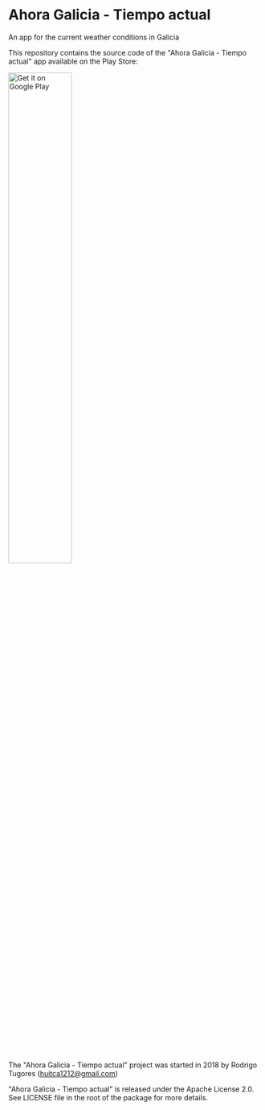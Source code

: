 # Ahora Galicia - Tiempo actual
An app for the current weather conditions in Galicia

This repository contains the source code of the "Ahora Galicia - Tiempo actual" app available on the Play Store:

<a href="https://play.google.com/store/apps/details?id=com.galicianweather">
<img alt="Get it on Google Play" src="http://steverichey.github.io/google-play-badge-svg/img/en_get.svg" width="50%"/>
</a>

The "Ahora Galicia - Tiempo actual" project was started in 2018 by
Rodrigo Tugores (huitca1212@gmail.com)

"Ahora Galicia - Tiempo actual" is released under the Apache License 2.0. See LICENSE file in the root of the package for more details.
